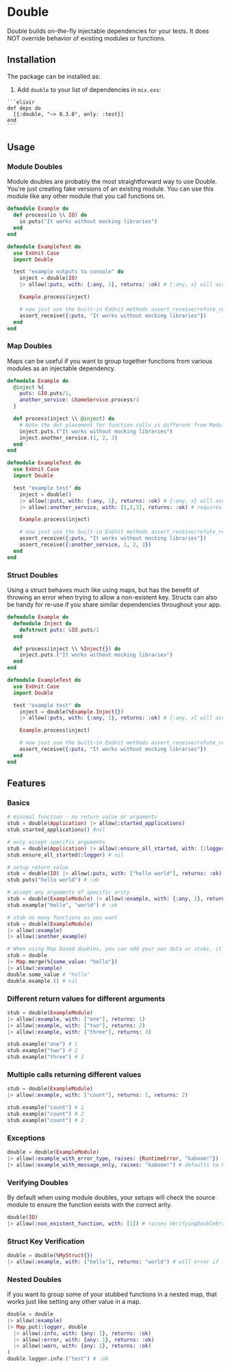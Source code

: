 # Double
Double builds on-the-fly injectable dependencies for your tests.
It does NOT override behavior of existing modules or functions.

## Installation

The package can be installed as:

  1. Add `double` to your list of dependencies in `mix.exs`:

    ```elixir
    def deps do
      [{:double, "~> 0.3.0", only: :test}]
    end
    ```

## Usage

### Module Doubles

Module doubles are probably the most straightforward way to use Double.
You're just creating fake versions of an existing module.
You can use this module like any other module that you call functions on.

```elixir
defmodule Example do
  def process(io \\ IO) do
    io.puts("It works without mocking libraries")
  end
end

defmodule ExampleTest do
  use ExUnit.Case
  import Double

  test "example outputs to console" do
    inject = double(IO)
    |> allow(:puts, with: {:any, 1}, returns: :ok) # {:any, x} will accept any values of arity x

    Example.process(inject)

    # now just use the built-in ExUnit methods assert_receive/refute_receive to verify things
    assert_receive({:puts, "It works without mocking libraries"})
  end
end
```

### Map Doubles

Maps can be useful if you want to group together functions from various modules as an injectable dependency.

```elixir
defmodule Example do
  @inject %{
    puts: &IO.puts/1,
    another_service: &SomeService.process/3
  }

  def process(inject \\ @inject) do
    # Note the dot placement for function calls is different from Module-based doubles.
    inject.puts.("It works without mocking libraries")
    inject.another_service.(1, 2, 3)
  end
end

defmodule ExampleTest do
  use ExUnit.Case
  import Double

  test "example test" do
    inject = double()
    |> allow(:puts, with: {:any, 1}, returns: :ok) # {:any, x} will accept any values of arity x
    |> allow(:another_service, with: [1,2,3], returns: :ok) # requires exactly 1, 2, 3 arguments

    Example.process(inject)

    # now just use the built-in ExUnit methods assert_receive/refute_receive to verify things
    assert_receive({:puts, "It works without mocking libraries"})
    assert_receive({:another_service, 1, 2, 3})
  end
end
```

### Struct Doubles

Using a struct behaves much like using maps, but has the benefit of throwing an error when trying to allow a non-existent key.
Structs can also be handy for re-use if you share similar dependencies throughout your app.

```elixir
defmodule Example do
  defmodule Inject do
    defstruct puts: &IO.puts/1
  end

  def process(inject \\ %Inject{}) do
    inject.puts.("It works without mocking libraries")
  end
end

defmodule ExampleTest do
  use ExUnit.Case
  import Double

  test "example test" do
    inject = double(%Example.Inject{})
    |> allow(:puts, with: {:any, 1}, returns: :ok) # {:any, x} will accept any values of arity x

    Example.process(inject)

    # now just use the built-in ExUnit methods assert_receive/refute_receive to verify things
    assert_receive({:puts, "It works without mocking libraries"})
  end
end
```

## Features

### Basics

```elixir
# minimal function - no return value or arguments
stub = double(Application) |> allow(:started_applications)
stub.started_applications() #nil

# only accept specific arguments
stub = double(Application) |> allow(:ensure_all_started, with: [:logger])
stub.ensure_all_started(:logger) # nil

# setup return value
stub = double(IO) |> allow(:puts, with: ["hello world"], returns: :ok)
stub.puts("hello world") # :ok

# accept any arguments of specific arity
stub = double(ExampleModule) |> allow(:example, with: {:any, 2}, returns: :ok)
stub.example("hello", "world") # :ok

# stub as many functions as you want
stub = double(ExampleModule)
|> allow(:example)
|> allow(:another_example)

# When using Map based doubles, you can add your own data or stubs, it's just a normal map
stub = double
|> Map.merge(%{some_value: "hello"})
|> allow(:example)
double.some_value # "hello"
double.example.() # nil
```

### Different return values for different arguments
```elixir
stub = double(ExampleModule)
|> allow(:example, with: ["one"], returns: 1)
|> allow(:example, with: ["two"], returns: 2)
|> allow(:example, with: ["three"], returns: 3)

stub.example("one") # 1
stub.example("two") # 2
stub.example("three") # 3
```

### Multiple calls returning different values
```elixir
stub = double(ExampleModule)
|> allow(:example, with: ["count"], returns: 1, returns: 2)

stub.example("count") # 1
stub.example("count") # 2
stub.example("count") # 2
```

### Exceptions

```elixir
double = double(ExampleModule)
|> allow(:example_with_error_type, raises: {RuntimeError, "kaboom!"})
|> allow(:example_with_message_only, raises: "kaboom!") # defaults to RuntimeError
```

### Verifying Doubles

By default when using module doubles, your setups will check the source module to ensure the function exists with the correct arity.

```elixir
double(IO)
|> allow(:non_existent_function, with: [1]) # raises VerifyingDoubleError
```

### Struct Key Verification

```elixir
double = double(%MyStruct{})
|> allow(:example, with: ["hello"], returns: "world") # will error if :example is not a key in MyStruct.
```

### Nested Doubles
If you want to group some of your stubbed functions in a nested map, that works just like setting any other value in a map.
```elixir
double = double
|> allow(:example)
|> Map.put(:logger, double
  |> allow(:info, with: {any: 1}, returns: :ok)
  |> allow(:error, with: {any: 1}, returns: :ok)
  |> allow(:warn, with: {any: 1}, returns: :ok)
)
double.logger.info.("test") # :ok
```
